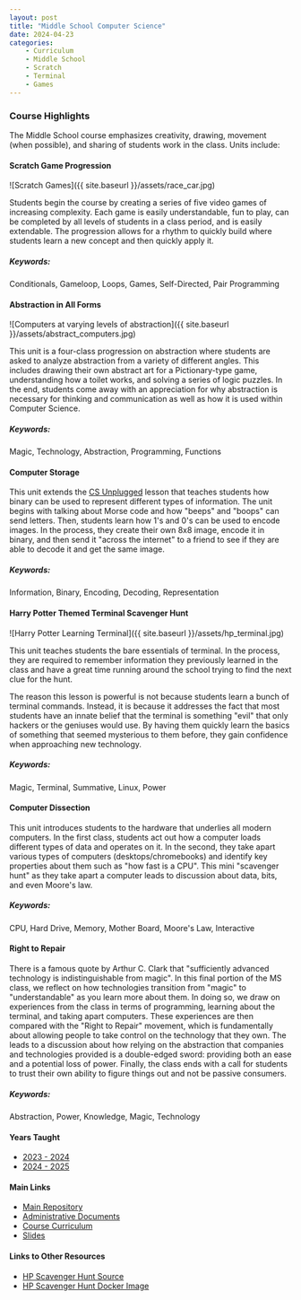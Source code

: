 ```yaml
---
layout: post
title: "Middle School Computer Science"
date: 2024-04-23
categories:
    - Curriculum
    - Middle School
    - Scratch
    - Terminal
    - Games
---
```


### Course Highlights

The Middle School course emphasizes creativity, drawing, movement (when
possible), and sharing of students work in the class. Units include:

#### Scratch Game Progression

![Scratch Games]({{ site.baseurl }}/assets/race_car.jpg)

Students begin the course by creating a series of five video games of increasing
complexity. Each game is easily understandable, fun to play, can be completed
by all levels of students in a class period, and is easily extendable. The
progression allows for a rhythm to quickly build where students learn a
new concept and then quickly apply it.

##### Keywords:

Conditionals, Gameloop, Loops, Games, Self-Directed, Pair Programming

#### Abstraction in All Forms

![Computers at varying levels of abstraction]({{ site.baseurl }}/assets/abstract_computers.jpg)

This unit is a four-class progression on abstraction where students are asked to
analyze abstraction from a variety of different angles. This includes drawing
their own abstract art for a Pictionary-type game, understanding how a toilet
works, and solving a series of logic puzzles. In the end, students come away
with an appreciation for why abstraction is necessary for thinking and
communication as well as how it is used within Computer Science.

##### Keywords:

Magic, Technology, Abstraction, Programming, Functions

#### Computer Storage

This unit extends the [CS Unplugged](https://youtu.be/VpDDPWVn5-Q?si=l9Kg5dQSOvpgjQUm&t=1708)
lesson that teaches students how binary can be used to represent different
types of information. The unit begins with talking about Morse code and how
"beeps" and "boops" can send letters. Then, students learn how 1's and 0's
can be used to encode images. In the process, they create their own 8x8 image,
encode it in binary, and then send it "across the internet" to a friend to see
if they are able to decode it and get the same image.

##### Keywords:

Information, Binary, Encoding, Decoding, Representation

#### Harry Potter Themed Terminal Scavenger Hunt

![Harry Potter Learning Terminal]({{ site.baseurl }}/assets/hp_terminal.jpg)

This unit teaches students the bare essentials of terminal. In the process, they
are required to remember information they previously learned in the class and
have a great time running around the school trying to find the next clue for
the hunt.

The reason this lesson is powerful is not because students learn a bunch of
terminal commands. Instead, it is because it addresses the fact that most
students have an innate belief that the terminal is something "evil" that only
hackers or the geniuses would use. By having them quickly learn the basics of
something that seemed mysterious to them before, they gain confidence when
approaching new technology.

##### Keywords:

Magic, Terminal, Summative, Linux, Power

#### Computer Dissection

This unit introduces students to the hardware that underlies all modern
computers. In the first class, students act out how a computer loads different
types of data and operates on it. In the second, they take apart various types
of computers (desktops/chromebooks) and identify key properties about them
such as "how fast is a CPU". This mini "scavenger hunt" as they take apart a
computer leads to discussion about data, bits, and even Moore's law.

##### Keywords:

CPU, Hard Drive, Memory, Mother Board, Moore's Law, Interactive

#### Right to Repair

There is a famous quote by Arthur C. Clark that "sufficiently advanced technology
is indistinguishable from magic". In this final portion of the MS class, we
reflect on how technologies transition from "magic" to "understandable" as
you learn more about them. In doing so, we draw on experiences from the class in
terms of programming, learning about the terminal, and taking apart computers.
These experiences are then compared with the "Right to Repair" movement, which
is fundamentally about allowing people to take control on the technology that
they own. The leads to a discussion about how relying on the abstraction that
companies and technologies provided is a double-edged sword: providing both an
ease and a potential loss of power. Finally, the class ends with a call for
students to trust their own ability to figure things out and not be passive
consumers.

##### Keywords:

Abstraction, Power, Knowledge, Magic, Technology

#### Years Taught

- [2023 - 2024](https://github.com/holycrap872/ucls-ms-intro-to-cs/tree/2023-2024)
- [2024 - 2025](https://github.com/holycrap872/ucls-ms-intro-to-cs)

#### Main Links

- [Main Repository](https://github.com/holycrap872/ucls-ms-intro-to-cs)
- [Administrative Documents](https://github.com/holycrap872/ucls-ms-intro-to-cs/tree/mainline/Administration)
- [Course Curriculum](https://github.com/holycrap872/ucls-ms-intro-to-cs/tree/mainline/CourseMaterials)
- [Slides](https://docs.google.com/presentation/d/1_haSfJvCY0OA6x6Ym1PqG1iJuH38eZB0TawBFXFAJXg)

#### Links to Other Resources

- [HP Scavenger Hunt Source](https://github.com/holycrap872/ucls-hp-learn-shell)
- [HP Scavenger Hunt Docker Image](https://hub.docker.com/repository/docker/erizzi/hp_terminal_tutorial/general)

